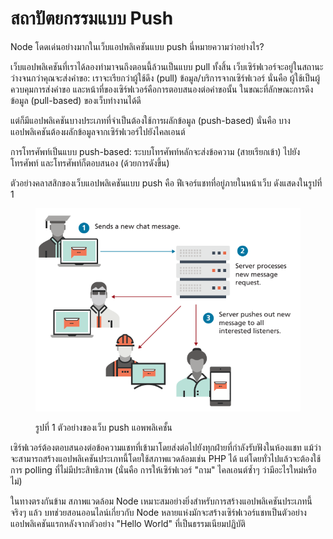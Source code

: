 # สถาปัตยกรรมแบบ Push

Node โดดเด่นอย่างมากในเว็บแอปพลิเคชันแบบ push นี่หมายความว่าอย่างไร?&#x20;

เว็บแอปพลิเคชันที่เราได้ลองทำมาจนถึงตอนนี้ล้วนเป็นแบบ pull ทั้งสิ้น เว็บเซิร์ฟเวอร์จะอยู่ในสถานะว่างจนกว่าคุณจะส่งคำขอ: เราจะเรียกว่าผู้ใช้ดึง (pull) ข้อมูล/บริการจากเซิร์ฟเวอร์ นั่นคือ ผู้ใช้เป็นผู้ควบคุมการส่งคำขอ และหน้าที่ของเซิร์ฟเวอร์คือการตอบสนองต่อคำขอนั้น ในขณะที่ลักษณะการดึงข้อมูล (pull-based) ของเว็บทำงานได้ดี&#x20;

แต่ก็มีแอปพลิเคชันบางประเภทที่จำเป็นต้องใช้การผลักข้อมูล (push-based) นั่นคือ บางแอปพลิเคชันต้องผลักข้อมูลจากเซิร์ฟเวอร์ไปยังไคลเอนต์&#x20;

การโทรศัพท์เป็นแบบ push-based: ระบบโทรศัพท์หลักจะส่งข้อความ (สายเรียกเข้า) ไปยังโทรศัพท์ และโทรศัพท์ก็ตอบสนอง (ด้วยการดังขึ้น)

ตัวอย่างคลาสสิกของเว็บแอปพลิเคชันแบบ push คือ ฟีเจอร์แชทที่อยู่ภายในหน้าเว็บ ดังแสดงในรูปที่ 1

<figure><img src="../../../.gitbook/assets/image (2).png" alt=""><figcaption><p>รูปที่ 1 ตัวอย่างของเว็บ push แอพพลิเคชั้น</p></figcaption></figure>

เซิร์ฟเวอร์ต้องตอบสนองต่อข้อความแชทที่เข้ามาโดยส่งต่อไปยังทุกฝ่ายที่กำลังรับฟังในห้องแชท แม้ว่าจะสามารถสร้างแอปพลิเคชันประเภทนี้โดยใช้สภาพแวดล้อมเช่น PHP ได้ แต่โดยทั่วไปแล้วจะต้องใช้การ polling ที่ไม่มีประสิทธิภาพ (นั่นคือ การให้เซิร์ฟเวอร์ "ถาม" ไคลเอนต์ซ้ำๆ ว่ามีอะไรใหม่หรือไม่)&#x20;

ในทางตรงกันข้าม สภาพแวดล้อม Node เหมาะสมอย่างยิ่งสำหรับการสร้างแอปพลิเคชันประเภทนี้ จริงๆ แล้ว บทช่วยสอนออนไลน์เกี่ยวกับ Node หลายแห่งมักจะสร้างเซิร์ฟเวอร์แชทเป็นตัวอย่างแอปพลิเคชันแรกหลังจากตัวอย่าง "Hello World" ที่เป็นธรรมเนียมปฏิบัติ
